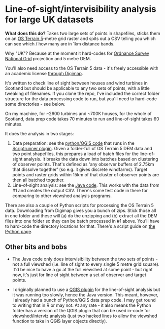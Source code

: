 # Line-of-sight/intervisibility analysis for large UK datasets

**What does this do?** Takes two large sets of points in shapefiles, sticks them on an [OS Terrain 5](https://www.ordnancesurvey.co.uk/business-and-government/products/os-terrain-5.html)-metre grid raster and spits out a CSV telling you which can see which / how many are in 1km distance bands.

Why "UK"? Because at the moment it hard-codes for [Ordnance Survey National Grid](https://en.wikipedia.org/wiki/Ordnance_Survey_National_Grid) projection and 5 metre DEM.

You'll also need access to the OS Terrain 5 data - it's freely accessible with an academic license [through Digimap](http://digimap.edina.ac.uk/).

It's written to check line of sight between houses and wind turbines in Scotland but should be applicable to any two sets of points, with a little tweaking of filenames. If you clone the repo, I've included the correct folder structure for the data processing code to run, but you'll need to hard-code some directories - see below.

On my machine, for ~2600 turbines and ~700K houses, for the whole of Scotland, data prep code takes 70 minutes to run and line-of-sight takes 60 minutes.

It does the analysis in two stages:

1. Data preparation: see the [python/QGIS code](tree/master/ViewshedPython) that runs in the [Scriptrunner plugin](http://spatialgalaxy.net/2012/01/29/script-runner-a-plugin-to-run-python-scripts-in-qgis/). Given a folder-full of OS Terrain 5 DEM data and two point shapefiles, this prepares a load of batch files for the line-of-sight analysis. It breaks the data down into batches based on clustering of observer points. That's defined as 'any observer buffers of 2.75km that dissolve together' (so e.g. it gives discrete windfarms). Target points and raster grids within 15km of that cluster of observer points are then all batched together.
2. Line-of-sight analysis: see the [Java code](/tree/master/ViewShedJava/SimpleViewShed). This works with the data from #1 and creates the output CSV. There's some test code in there for comparing to other viewshed analysis programs.

There are also a couple of Python scripts for processing the OS Terrain 5 data. Downloading from Digimap gives you a bunch of zips. Stick those all in one folder and these will (a) do the unzipping and (b) extract all the DEM files into one folder so they can be batch processed in #1 above. You'll have to hard-code the directory locations for that. There's a script guide on [the Python page](/viewshed/tree/master/ViewshedPython).

## Other bits and bobs

* The Java code only does intervisibility between the two sets of points - not a full viewshed (i.e. line of sight to every single 5 metre grid square). It'd be nice to have a go at the full viewshed at some point - but right now, it's just for line of sight between a set of observer and target points.

* I originally planned to use a [QGIS plugin](https://plugins.qgis.org/plugins/ViewshedAnalysis/) for the line-of-sight analysis but it was running too slowly, hence the Java version. This meant, however, I already had a bunch of Python/QGIS data prep code. I may get round to writing that in R or may not. At any rate - it also means the Python folder has a version of the QGIS plugin that can be used in-code for viewshed/interviz analysis (just two hacked lines to allow the viewshed function to take in QGIS layer objects directly).







